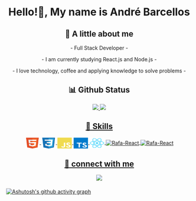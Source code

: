 

<div align="center">

# Hello!👋, My name is André Barcellos

</div>


<div align="center">

## 💫 A little about me


</div>


<div align="center">

<p>- Full Stack Developer -
<p>- I am currently studying React.js and Node.js -
<p>- I love technology, coffee and applying knowledge to solve problems -</p>

</div>


<div align="center">

## 📊 Github Status

</div>

<div align="center">

  <a href="https://github.com/AndBarcellos">
  <img height="160em" src="https://github-readme-stats.vercel.app/api?username=AndBarcellos&show_icons=true&theme=aura&include_all_commits=true&count_private=true"/>
  <img height="160em" src="https://github-readme-stats.vercel.app/api/top-langs/?username=AndBarcellos&layout=compact&langs_count=7&theme=aura"/>
</div>
  
<div align="center">

## 🚀 Skills

</div>

<div align="center">

  <img align="center" alt="Rafa-HTML" height="30" width="40" src="https://raw.githubusercontent.com/devicons/devicon/master/icons/html5/html5-original.svg">
  <img align="center" alt="Rafa-CSS" height="30" width="40" src="https://raw.githubusercontent.com/devicons/devicon/master/icons/css3/css3-original.svg">
  <img align="center" alt="Rafa-Js" height="30" width="40" src="https://raw.githubusercontent.com/devicons/devicon/master/icons/javascript/javascript-plain.svg">
  <img align="center" alt="Rafa-Ts" height="30" width="40" src="https://raw.githubusercontent.com/devicons/devicon/master/icons/typescript/typescript-plain.svg">
  <img align="center" alt="Rafa-React" height="30" width="40" src="https://raw.githubusercontent.com/devicons/devicon/master/icons/react/react-original.svg">
  <img align="center" alt="Rafa-React" height="30" width="40" src="https://cdn.jsdelivr.net/gh/devicons/devicon/icons/nodejs/nodejs-original.svg">
  <img align="center" alt="Rafa-React" height="30" width="40" src="https://cdn.jsdelivr.net/gh/devicons/devicon/icons/git/git-plain.svg">
 
  </div>
  
  <div align="center">

## 👥 connect with me
<p>
<a href="https://linkedin.com/in/perfilandrebarcellos"><img src="https://cdn.jsdelivr.net/gh/devicons/devicon/icons/linkedin/linkedin-original.svg"?style=for-the-badge&logo=linkedin&logoColor=white" style="margin-bottom: 4px;" height="30px" target="_blank"></a>


</div>


[![Ashutosh's github activity graph](https://github-readme-activity-graph.vercel.app/graph?username=AndBarcellos&bg_color=0d1117&color=ffffff&line=844c9e&point=3ce2df&area=true&hide_border=true)](https://github.com/ashutosh00710/github-readme-activity-graph)
